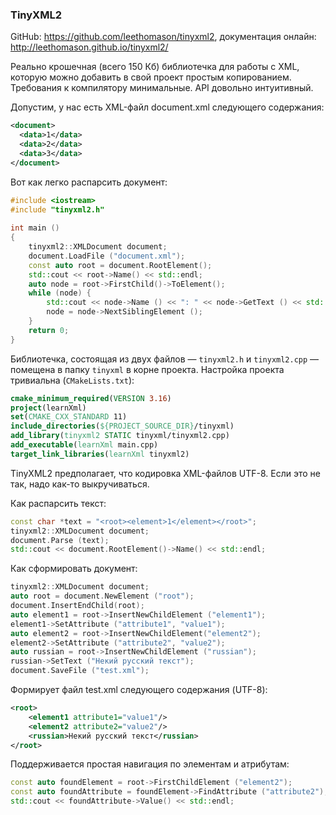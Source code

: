 ### TinyXML2

GitHub: https://github.com/leethomason/tinyxml2, документация онлайн: http://leethomason.github.io/tinyxml2/

Реально крошечная (всего 150 Кб) библиотечка для работы с XML, которую можно добавить в свой проект простым копированием. Требования к компилятору минимальные. API довольно интуитивный.

Допустим, у нас есть XML-файл document.xml следующего содержания:

```xml
<document>
  <data>1</data>
  <data>2</data>
  <data>3</data>
</document>
```

Вот как легко распарсить документ:

```c++
#include <iostream>
#include "tinyxml2.h"
 
int main ()
{
    tinyxml2::XMLDocument document;
    document.LoadFile ("document.xml");
    const auto root = document.RootElement();
    std::cout << root->Name() << std::endl;
    auto node = root->FirstChild()->ToElement();
    while (node) {
        std::cout << node->Name () << ": " << node->GetText () << std::endl;
        node = node->NextSiblingElement ();
    }
    return 0;
}
```

Библиотечка, состоящая из двух файлов — `tinyxml2.h` и `tinyxml2.cpp` — помещена в папку `tinyxml` в корне проекта. Настройка проекта тривиальна (`CMakeLists.txt`):

```cmake
cmake_minimum_required(VERSION 3.16)
project(learnXml)
set(CMAKE_CXX_STANDARD 11)
include_directories(${PROJECT_SOURCE_DIR}/tinyxml)
add_library(tinyxml2 STATIC tinyxml/tinyxml2.cpp)
add_executable(learnXml main.cpp)
target_link_libraries(learnXml tinyxml2)
```

TinyXML2 предполагает, что кодировка XML-файлов UTF-8. Если это не так, надо как-то выкручиваться.

Как распарсить текст:

```c++
const char *text = "<root><element>1</element></root>";
tinyxml2::XMLDocument document;
document.Parse (text);
std::cout << document.RootElement()->Name() << std::endl;
```

Как сформировать документ:

```c++
tinyxml2::XMLDocument document;
auto root = document.NewElement ("root");
document.InsertEndChild(root);
auto element1 = root->InsertNewChildElement ("element1");
element1->SetAttribute ("attribute1", "value1");
auto element2 = root->InsertNewChildElement("element2");
element2->SetAttribute ("attribute2", "value2");
auto russian = root->InsertNewChildElement ("russian");
russian->SetText ("Некий русский текст");
document.SaveFile ("test.xml");
```

Формирует файл test.xml следующего содержания (UTF-8):

```xml
<root>
    <element1 attribute1="value1"/>
    <element2 attribute2="value2"/>
    <russian>Некий русский текст</russian>
</root>
```

Поддерживается простая навигация по элементам и атрибутам:

```c++
const auto foundElement = root->FirstChildElement ("element2");
const auto foundAttribute = foundElement->FindAttribute ("attribute2");
std::cout << foundAttribute->Value() << std::endl;
```
